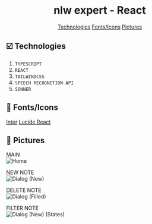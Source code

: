<h1 align='center'>
  nlw expert - React
</h1>

<p align='center'>
  <a href='#tech'>Technologies</a>
  <a href='#utils'>Fonts/Icons</a>
  <a href='#pics'>Pictures</a>
</p>


<h2 id='tech'>
  ☑️ Technologies
</h2>

1. ```TYPESCRIPT```
2. ```REACT```
3. ```TAILWINDCSS```
4. ```SPEECH RECOGNITION API```
5. ```SONNER```

<h2 id='utils'>
  📌 Fonts/Icons
</h2>

<p>
  <a href='https://fonts.google.com/specimen/Inter?query=inter'>Inter</a>
  <a href='https://lucide.dev/guide/packages/lucide-react'>Lucide React</a>
</p>

<h2 id='pics'>
  🔗 Pictures
</h2>

MAIN <br/>
![Home](https://github.com/gabr1elpachec0/nlw-expert-react/assets/97643968/8902dc6a-d395-4e0e-aefc-7d76bf111781)

NEW NOTE <br/>
![Dialog (New)](https://github.com/gabr1elpachec0/nlw-expert-react/assets/97643968/6ca2c9ab-3d26-4f66-be7b-3ccd818b950b)

DELETE NOTE <br/>
![Dialog (Filled)](https://github.com/gabr1elpachec0/nlw-expert-react/assets/97643968/81c37779-ce59-406a-87a8-d08d8aa3f255)

FILTER NOTE <br/>
![Dialog (New) (States)](https://github.com/gabr1elpachec0/nlw-expert-react/assets/97643968/afdb9c2e-4f1a-4d3b-895b-1042e0df6a11)
